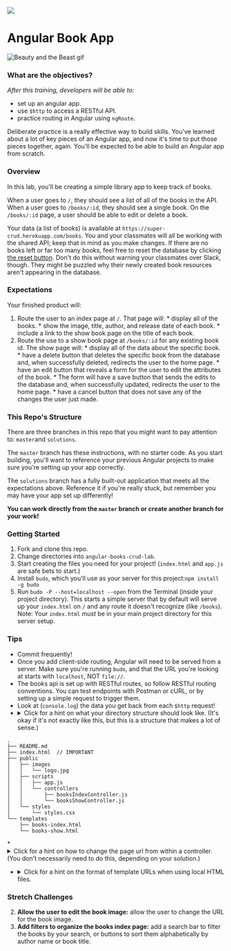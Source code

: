 <!--
Location: SF
-->

![](https://ga-dash.s3.amazonaws.com/production/assets/logo-9f88ae6c9c3871690e33280fcf557f33.png)

# Angular Book App

![Beauty and the Beast gif](https://camo.githubusercontent.com/be499bc7145dcf2442b7b0b2cff5558a2ab14b18/68747470733a2f2f6d656469612e67697068792e636f6d2f6d656469612f6f465069506771776f663450652f67697068792e676966)
### What are the objectives?
<!-- specific/measurable goal for students to achieve -->
*After this training, developers will be able to:*

- set up an angular app.
- use `$http` to access a RESTful API.
- practice routing in Angular using `ngRoute`.


Deliberate practice is a really effective way to build skills. You've learned about a lot of key pieces of an Angular app, and now it's time to put those pieces together, again.  You'll be expected to be able to build an Angular app from scratch.

### Overview

In this lab, you'll be creating a simple library app to keep track of books.

When a user goes to `/`, they should see a list of all of the books in the API. When a user goes to `/books/:id`, they should see a single book. On the `/books/:id` page, a user should be able to edit or delete a book.

Your data (a list of books) is available at `https://super-crud.herokuapp.com/books`. You and your classmates will all be working with the shared API; keep that in mind as you make changes.  If there are no books left or far too many books, feel free to reset the database by clicking [the reset button](http://super-crud.herokuapp.com/reset). Don't do this without warning your classmates over Slack, though. They might be puzzled why their newly created book resources aren't appearing in the database.

### Expectations

Your finished product will:

  1. Route the user to an index page at `/`. That page will:
    * display all of the books.
    * show the image, title, author, and release date of each book.
    * include a link to the show book page on the title of each book.
  2. Route the use to a show book page at `/books/:id` for any existing book id. The show page will:
    * display all of the data about the specific book.
    * have a delete button that deletes the specific book from the database and, when successfully deleted, redirects the user to the home page.
    * have an edit button that reveals a form for the user to edit the attributes of the book.
    * The form will have a save button that sends the edits to the database and, when successfully updated, redirects the user to the home page.
    * have a cancel button that does not save any of the changes the user just made.

### This Repo's Structure

There are three branches in this repo that you might want to pay attention to: `master`and `solutions`.

The `master` branch has these instructions, with no starter code. As you start building, you'll want to reference your previous Angular projects to make sure you're setting up your app correctly.

The `solutions` branch has a fully built-out application that meets all the expectations above. Reference it if you're really stuck, but remember you may have your app set up differently!

**You can work directly from the `master` branch or create another branch for your work!**

### Getting Started

1. Fork and clone this repo.
2. Change directories into `angular-books-crud-lab`.
3. Start creating the files you need for your project! (`index.html` and `app.js` are safe bets to start.)
4. Install `budo`, which you'll use as your server for this project:`npm install -g budo`
5. Run `budo -P --host=localhost --open` from the Terminal (inside your project directory). This starts a simple server that by default will serve up your `index.html` on `/` and any route it doesn't recognize (like `/books`).  Note: Your `index.html` *must* be in your main project directory for this server setup.

### Tips

* Commit frequently!
* Once you add client-side routing,  Angular will need to be served from a server. Make sure you're running `budo`, and that the URL you're looking at starts with `localhost`, NOT `file://`.
* The books api is set up with RESTful routes, so follow RESTful routing conventions.  You can test endpoints with Postman or cURL, or by setting up a simple request to trigger them.
* Look at (`console.log`) the data you get back from each `$http` request!
* <details><summary>Click for a hint on what your directory structure should look like. (It's okay if it's not exactly like this, but this is a structure that makes a lot of sense.)</summary>
```
.
├── README.md
├── index.html  // IMPORTANT
├── public
│   ├── images
│   │   └── logo.jpg
│   ├── scripts
│   │   ├── app.js
│   │   └── controllers
│   │       ├── booksIndexController.js
│   │       └── booksShowController.js
│   └── styles
│       └── styles.css
└── templates
    ├── books-index.html
    └── books-show.html
```
</details>
* <details><summary>Click for a hint on how to change the page url from within a controller. (You don't necessarily need to do this, depending on your solution.)</summary>
    Inject the [`$location`](https://docs.angularjs.org/api/ng/service/$location) service, and use its `path` method.

    * <details><summary>click for example</summary>  

      ```js  
      // inside GoatsShowController, we want to send the user back to goats index (home page) automatically
      $location.path('/');
      ```
      </details>

  </details>

* <details><summary>Click for a hint on the format of template URLs when using local HTML files.</summary>
    Give the full file name: `/templates/goats-show.html`.
  </details>

### Stretch Challenges

2. **Allow the user to edit the book image:** allow the user to change the URL for the book image.
3. **Add filters to organize the books index page:** add a search bar to filter the books by your search, or buttons to sort them alphabetically by author name or book title.
